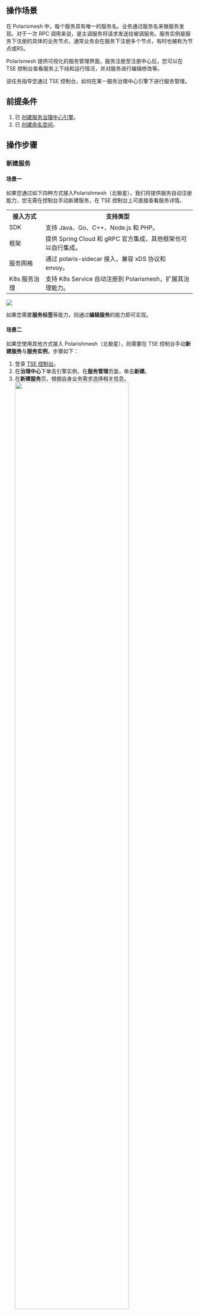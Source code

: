  ## 操作场景

在 Polarismesh 中，每个服务具有唯一的服务名。业务通过服务名来做服务发现。对于一次 RPC 调用来说，是主调服务将请求发送给被调服务。服务实例是服务下注册的具体的业务节点，通常业务会在服务下注册多个节点，有时也被称为节点或RS。

Polarismesh 提供可视化的服务管理界面，服务注册至注册中心后，您可以在 TSE 控制台查看服务上下线和运行情况，并对服务进行编辑修改等。

该任务指导您通过 TSE 控制台，如何在某一服务治理中心引擎下进行服务管理。

## 前提条件

1. 已 [创建服务治理中心引擎](https://cloud.tencent.com/document/product/1364/61430)。
2. 已 [创建命名空间](https://cloud.tencent.com/document/product/1364/61426)。

## 操作步骤

### 新建服务

#### 场景一

如果您通过如下四种方式接入Polarishmesh（北极星），我们将提供服务自动注册能力，您无需在控制台手动新建服务，在 TSE 控制台上可直接查看服务详情。

<table>
    <tr>
        <th>接入方式</th>
        <th>支持类型</th>
    </tr>
    <tr>
        <td>SDK</td>
        <td>支持 Java、Go、C++、Node.js 和 PHP。</td>
    </tr>
    <tr>
        <td>框架</td>
        <td>提供 Spring Cloud 和 gRPC 官方集成，其他框架也可以自行集成。</td>
    </tr>
    <tr>
        <td>服务网格</td>
        <td>通过 polaris-sidecar 接入，兼容 xDS 协议和 envoy。</td>
    </tr>
    <tr>
        <td>K8s 服务治理</td>
        <td>支持 K8s Service 自动注册到 Polarismesh，扩展其治理能力。</td>
    </tr>
</table>

![](https://qcloudimg.tencent-cloud.cn/raw/b0793ee2d5f726b933c6ada7230464f5.png)

如果您需要**服务标签**等能力，则通过**编辑服务**的能力即可实现。

#### 场景二

如果您使用其他方式接入 Polarishmesh（北极星），则需要在 TSE 控制台手动**新建服务**与**服务实例**，步骤如下：

1. 登录 [TSE 控制台](https://console.cloud.tencent.com/tse)。
2. 在**治理中心**下单击引擎实例，在**服务管理**页面，单击**新建**。
3. 在**新建服务**页，根据自身业务需求选择相关信息。
   <img src = "https://main.qcloudimg.com/raw/14986d8a7a43303082937b8d9aaeb8ee.png" style="width: 80%">

  -  命名空间：选择创建好的命名空间。
  -  服务名：填写服务名称，允许数字、英文字母、.、-、_，限制128个字符。
  -  部门：可选，根据您的实际情况填写。
  -  业务：可选，根据您的实际情况填写。
  -  服务标签：可选，服务标签可用于标识服务的用处、特征，格式为key:value。
  -  描述：可选，填写服务描述信息。

4. 单击**提交**，完成新建服务。
5. 单击下拉按钮，可以查看服务相关属性。
   ![](https://qcloudimg.tencent-cloud.cn/raw/b0793ee2d5f726b933c6ada7230464f5.png)

后续操作：服务创建完成后，您需要继续该服务下创建服务实例，参考[服务实例管理](https://cloud.tencent.com/document/product/1364/61436)。



### 编辑服务

1. 登录 [TSE 控制台](https://console.cloud.tencent.com/tse)。
2. 在**治理中心**下的**服务管理**页面，选择目标服务，单击操作列的**编辑**。
3. 在**编辑服务**页，根据自身业务需求编辑相关信息。
4. 单击**提交**，完成编辑服务。

### 删除服务

1. 登录 [TSE 控制台](https://console.cloud.tencent.com/tse)。
2. 在**治理中心**下的**服务管理**页面，选择目标服务，单击操作列的**删除**。
3. 在二次弹窗页面确认删除。
